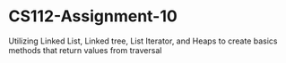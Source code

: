 # CS112-Assignment-10
 
Utilizing Linked List, Linked tree, List Iterator, and Heaps to create basics methods that return values from traversal
